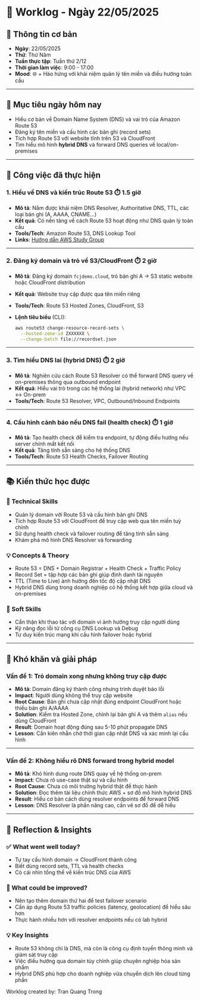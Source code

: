 # 📘 Worklog - Ngày 22/05/2025

## 📅 Thông tin cơ bản

* **Ngày**: 22/05/2025
* **Thứ**: Thứ Năm
* **Tuần thực tập**: Tuần thứ 2/12
* **Thời gian làm việc**: 9:00 - 17:00
* **Mood**: 🌐 + Hào hứng với khái niệm quản lý tên miền và điều hướng toàn cầu

---

## 🎯 Mục tiêu ngày hôm nay

* Hiểu cơ bản về Domain Name System (DNS) và vai trò của Amazon Route 53
* Đăng ký tên miền và cấu hình các bản ghi (record sets)
* Tích hợp Route 53 với website tĩnh trên S3 và CloudFront
* Tìm hiểu mô hình **hybrid DNS** và forward DNS queries về local/on-premises

---

## 💼 Công việc đã thực hiện

### 1. Hiểu về DNS và kiến trúc Route 53 ⏱️ 1.5 giờ

* **Mô tả**: Nắm được khái niệm DNS Resolver, Authoritative DNS, TTL, các loại bản ghi (A, AAAA, CNAME…)
* **Kết quả**: Có nền tảng về cách Route 53 hoạt động như DNS quản lý toàn cầu
* **Tools/Tech**: Amazon Route 53, DNS Lookup Tool
* **Links**: [Hướng dẫn AWS Study Group](https://000010.awsstudygroup.com/vi/)

---

### 2. Đăng ký domain và trỏ về S3/CloudFront ⏱️ 2 giờ

* **Mô tả**: Đăng ký domain `fcjdemo.cloud`, trỏ bản ghi A → S3 static website hoặc CloudFront distribution
* **Kết quả**: Website truy cập được qua tên miền riêng
* **Tools/Tech**: Route 53 Hosted Zones, CloudFront, S3
* **Lệnh tiêu biểu** (CLI):

  ```bash
  aws route53 change-resource-record-sets \
    --hosted-zone-id ZXXXXXX \
    --change-batch file://recordset.json
  ```

---

### 3. Tìm hiểu DNS lai (hybrid DNS) ⏱️ 2 giờ

* **Mô tả**: Nghiên cứu cách Route 53 Resolver có thể forward DNS query về on-premises thông qua outbound endpoint
* **Kết quả**: Hiểu vai trò trong các hệ thống lai (hybrid network) như VPC ↔ On-prem
* **Tools/Tech**: Route 53 Resolver, VPC, Outbound/Inbound Endpoints

---

### 4. Cấu hình cảnh báo nếu DNS fail (health check) ⏱️ 1 giờ

* **Mô tả**: Tạo health check để kiểm tra endpoint, tự động điều hướng nếu server chính mất kết nối
* **Kết quả**: Tăng tính sẵn sàng cho hệ thống DNS
* **Tools/Tech**: Route 53 Health Checks, Failover Routing

---

## 📚 Kiến thức học được

### 🔧 Technical Skills

* Quản lý domain với Route 53 và cấu hình bản ghi DNS
* Tích hợp Route 53 với CloudFront để truy cập web qua tên miền tuỳ chỉnh
* Sử dụng health check và failover routing để tăng tính sẵn sàng
* Khám phá mô hình DNS Resolver và forwarding

### 💡 Concepts & Theory

* Route 53 = DNS + Domain Registrar + Health Check + Traffic Policy
* Record Set = tập hợp các bản ghi giúp định danh tài nguyên
* TTL (Time to Live) ảnh hưởng đến tốc độ cập nhật DNS
* Hybrid DNS dùng trong doanh nghiệp có hệ thống kết hợp giữa cloud và on-premises

### 🤝 Soft Skills

* Cẩn thận khi thao tác với domain vì ảnh hưởng truy cập người dùng
* Kỹ năng đọc lỗi từ công cụ DNS Lookup và Debug
* Tư duy kiến trúc mạng khi cấu hình failover hoặc hybrid

---

## 🚧 Khó khăn và giải pháp

### Vấn đề 1: Trỏ domain xong nhưng không truy cập được

* **Mô tả**: Domain đăng ký thành công nhưng trình duyệt báo lỗi
* **Impact**: Người dùng không thể truy cập website
* **Root Cause**: Bản ghi chưa cập nhật đúng endpoint CloudFront hoặc thiếu bản ghi A/AAAA
* **Solution**: Kiểm tra Hosted Zone, chỉnh lại bản ghi A và thêm `alias` nếu dùng CloudFront
* **Result**: Domain hoạt động đúng sau 5-10 phút propagate DNS
* **Lesson**: Cần kiên nhẫn chờ thời gian cập nhật DNS và xác minh lại cấu hình

---

### Vấn đề 2: Không hiểu rõ DNS forward trong hybrid model

* **Mô tả**: Khó hình dung route DNS quay về hệ thống on-prem
* **Impact**: Chưa rõ use-case thật sự và cấu hình
* **Root Cause**: Chưa có môi trường hybrid thật để thực hành
* **Solution**: Đọc thêm tài liệu chính thức AWS + sơ đồ mô hình hybrid DNS
* **Result**: Hiểu cơ bản cách dùng resolver endpoints để forward DNS
* **Lesson**: DNS Resolver là phần nâng cao, cần vẽ sơ đồ để dễ hiểu

---

## 💭 Reflection & Insights

### ✅ What went well today?

* Tự tay cấu hình domain → CloudFront thành công
* Biết dùng record sets, TTL và health checks
* Có cái nhìn tổng thể về kiến trúc DNS của AWS

### 🔄 What could be improved?

* Nên tạo thêm domain thứ hai để test failover scenario
* Cần áp dụng Route 53 traffic policies (latency, geolocation) để hiểu sâu hơn
* Thực hành nhiều hơn với resolver endpoints nếu có lab hybrid

### 💡 Key Insights

* Route 53 không chỉ là DNS, mà còn là công cụ định tuyến thông minh và giám sát truy cập
* Việc điều hướng qua domain tùy chỉnh giúp chuyên nghiệp hóa sản phẩm
* Hybrid DNS phù hợp cho doanh nghiệp vừa chuyển dịch lên cloud từng phần

Worklog created by: Tran Quang Trong
